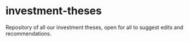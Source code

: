 # investment-theses
Repository of all our investment theses, open for all to suggest edits and recommendations.
